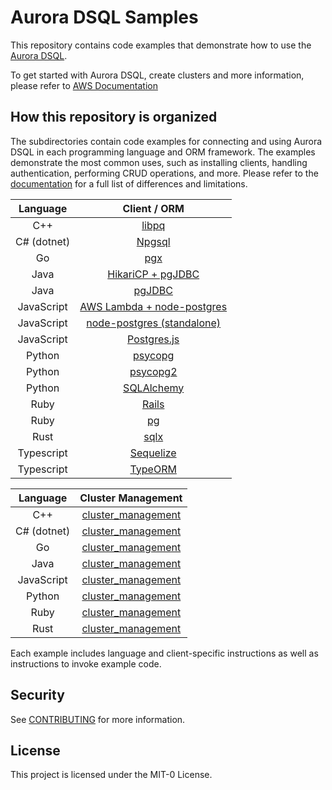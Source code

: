 # Aurora DSQL Samples

This repository contains code examples that demonstrate how to use the [Aurora DSQL](https://aws.amazon.com/rds/aurora/dsql/).

To get started with Aurora DSQL, create clusters and more information, please refer to [AWS Documentation](https://docs.aws.amazon.com/aurora-dsql/latest/userguide/getting-started.html)

## How this repository is organized

The subdirectories contain code examples for connecting and using Aurora DSQL in each programming language and ORM framework. The examples demonstrate the most common uses, such as installing clients, handling authentication, performing CRUD operations, and more. Please refer to the [documentation](https://docs.aws.amazon.com/aurora-dsql/latest/userguide/known-issues.html) for a full list of differences and limitations.

|  Language   |                Client / ORM                |
| :---------: | :----------------------------------------: |
|     C++     |             [libpq](cpp/libpq)             |
| C# (dotnet) |          [Npgsql](dotnet/npgsql)           |
|     Go      |               [pgx](go/pgx/)               |
|    Java     | [HikariCP + pgJDBC](java/pgjdbc_hikaricp)  |
|    Java     |           [pgJDBC](java/pgjdbc)            |
| JavaScript  | [AWS Lambda + node-postgres](lambda/) |
| JavaScript  | [node-postgres (standalone)](javascript/node-postgres/) |
| JavaScript  |   [Postgres.js](javascript/postgres-js/)   |
|   Python    |         [psycopg](python/psycopg/)         |
|   Python    |        [psycopg2](python/psycopg2/)        |
|   Python    |      [SQLAlchemy](python/sqlalchemy)       |
|    Ruby     |            [Rails](ruby/rails)             |
|    Ruby     |             [pg](ruby/ruby-pg)             |
|    Rust     |             [sqlx](rust/sqlx)              |
| Typescript  |     [Sequelize](typescript/sequelize)      |
| Typescript  |      [TypeORM](typescript/type-orm)        |

|  Language   |                 Cluster Management                  |
| :---------: | :-------------------------------------------------: |
|     C++     |    [cluster_management](cpp/cluster_management)     |
| C# (dotnet) |   [cluster_management](dotnet/cluster_management)   |
|     Go      |     [cluster_management](go/cluster_management)     |
|    Java     |    [cluster_management](java/cluster_management)    |
| JavaScript  | [cluster_management](javascript/cluster_management) |
|   Python    |   [cluster_management](python/cluster_management)   |
|    Ruby     |    [cluster_management](ruby/cluster_management)    |
|    Rust     |    [cluster_management](rust/cluster_management)    |

Each example includes language and client-specific instructions as well as instructions to invoke example code.

## Security

See [CONTRIBUTING](CONTRIBUTING.md#security-issue-notifications) for more information.

## License

This project is licensed under the MIT-0 License.
